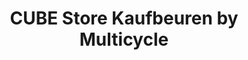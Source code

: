---
title: "CUBE Store Kaufbeuren by Multicycle"
url: /kaufbeuren/cube-store-kaufbeuren-by-multicycle/
shop: Fahrrad
---